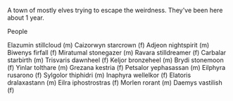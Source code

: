 A town of mostly elves trying to escape the weirdness. They've been here about 1 year.

People


Elazumin stillcloud (m)
Caizorwyn starcrown (f)
Adjeon nightspirit (m)
Biwenys firfall (f)
Miratumal stonegazer (m)
Ravara stilldreamer (f)
Carbalar starbirth (m)
Trisvaris dawnheel (f)
Keljor bronzeheel (m)
Brydi stonemoon (f)
Yinlar tolthare (m)
Grezana kestria (f)
Petsalor yephasassan (m)
Eilphyra rusarono (f)
Sylgolor thiphidri (m)
Inaphyra wellelkor (f)
Elatoris dralaxastann (m)
Eilra iphostrostras (f)
Morlen rorant (m)
Daemys vastilish (f)